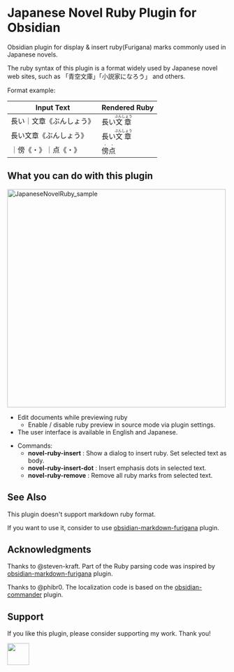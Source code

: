 # Japanese Novel Ruby Plugin for Obsidian

Obsidian plugin for display & insert ruby(Furigana) ​​marks commonly used in Japanese novels.

The ruby syntax of this plugin is a format widely used by Japanese novel web sites, such as 「青空文庫」「小説家になろう」 and others.

Format example:

| Input Text   | Rendered Ruby                   |
| ------------ | ------------------------------- |
| 長い｜文章《ぶんしょう》 | 長い<ruby>文章<rt>ぶんしょう</rt></ruby> |
| 長い文章《ぶんしょう》  | 長い<ruby>文章<rt>ぶんしょう</rt></ruby> |
| ｜傍《・》｜点《・》  | <ruby>傍<rt>・</rt></ruby><ruby>点<rt>・</rt></ruby> |


## What you can do with this plugin


<img width="500" alt="JapaneseNovelRuby_sample" src="https://github.com/user-attachments/assets/8e93c4e2-fef5-489e-84a8-e523f7e8f25d">



- Edit documents while previewing ruby
  - Enable / disable ruby preview in source mode via plugin settings.
- The user interface is available in English and Japanese.


  
* Commands:
    * **novel-ruby-insert** : Show a dialog to insert ruby. Set selected text as body.
    * **novel-ruby-insert-dot** : Insert emphasis dots in selected text.
    * **novel-ruby-remove** : Remove all ruby marks from selected text.


## See Also

This plugin doesn't support markdown ruby format.

If you want to use it, consider to use [obsidian-markdown-furigana](https://github.com/steven-kraft/obsidian-markdown-furigana) plugin.

## Acknowledgments

Thanks to @steven-kraft. Part of the Ruby parsing code was inspired by [obsidian-markdown-furigana](https://github.com/steven-kraft/obsidian-markdown-furigana) plugin.

Thanks to @phibr0. The localization code is based on the [obsidian-commander](https://github.com/phibr0/obsidian-commander) plugin.

## Support

If you like this plugin, please consider supporting my work. Thank you!

<!-- Buy Me a Coffee embedded button -->
<a href="https://www.buymeacoffee.com/quels"><img src="https://cdn.buymeacoffee.com/buttons/v2/arial-orange.png" height="50px"></a>
